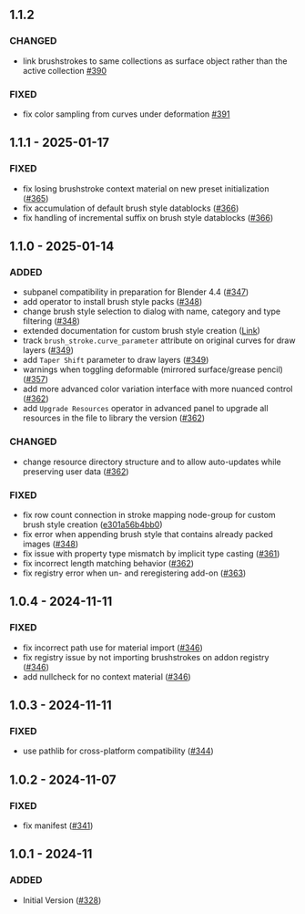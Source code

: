 ## 1.1.2

### CHANGED

- link brushstrokes to same collections as surface object rather than the active collection [#390](https://projects.blender.org/studio/blender-studio-tools/pulls/390)

### FIXED

- fix color sampling from curves under deformation [#391](https://projects.blender.org/studio/blender-studio-tools/pulls/391)

## 1.1.1 - 2025-01-17

### FIXED

- fix losing brushstroke context material on new preset initialization ([#365](https://projects.blender.org/studio/blender-studio-tools/pulls/365))
- fix accumulation of default brush style datablocks ([#366](https://projects.blender.org/studio/blender-studio-tools/pulls/366))
- fix handling of incremental suffix on brush style datablocks ([#366](https://projects.blender.org/studio/blender-studio-tools/pulls/366))

## 1.1.0 - 2025-01-14

### ADDED
- subpanel compatibility in preparation for Blender 4.4 ([#347](https://projects.blender.org/studio/blender-studio-tools/pulls/347))
- add operator to install brush style packs ([#348](https://projects.blender.org/studio/blender-studio-tools/pulls/348))
- change brush style selection to dialog with name, category and type filtering ([#348](https://projects.blender.org/studio/blender-studio-tools/pulls/348))
- extended documentation for custom brush style creation ([Link](https://studio.blender.org/tools/addons/brushstroke_tools#additional-brush-styles))
- track `brush_stroke.curve_parameter` attribute on original curves for draw layers ([#349](https://projects.blender.org/studio/blender-studio-tools/pulls/349))
- add `Taper Shift` parameter to draw layers ([#349](https://projects.blender.org/studio/blender-studio-tools/pulls/349))
- warnings when toggling deformable (mirrored surface/grease pencil) ([#357](https://projects.blender.org/studio/blender-studio-tools/pulls/357))
- add more advanced color variation interface with more nuanced control ([#362](https://projects.blender.org/studio/blender-studio-tools/pulls/362))
- add `Upgrade Resources` operator in advanced panel to upgrade all resources in the file to library the version ([#362](https://projects.blender.org/studio/blender-studio-tools/pulls/362))

### CHANGED

- change resource directory structure and to allow auto-updates while preserving user data ([#362](https://projects.blender.org/studio/blender-studio-tools/pulls/362))

### FIXED
- fix row count connection in stroke mapping node-group for custom brush style creation ([e301a56b4bb0](https://projects.blender.org/SimonThommes/blender-studio-tools/commit/e301a56b4bb016d37291030bd35c1f88ff2b1487))
- fix error when appending brush style that contains already packed images ([#348](https://projects.blender.org/studio/blender-studio-tools/pulls/348))
- fix issue with property type mismatch by implicit type casting ([#361](https://projects.blender.org/studio/blender-studio-tools/pulls/361))
- fix incorrect length matching behavior ([#362](https://projects.blender.org/studio/blender-studio-tools/pulls/362))
- fix registry error when un- and reregistering add-on ([#363](https://projects.blender.org/studio/blender-studio-tools/pulls/363))

## 1.0.4 - 2024-11-11

### FIXED
- fix incorrect path use for material import ([#346](https://projects.blender.org/studio/blender-studio-tools/pulls/346))
- fix registry issue by not importing brushstrokes on addon registry ([#346](https://projects.blender.org/studio/blender-studio-tools/pulls/346))
- add nullcheck for no context material ([#346](https://projects.blender.org/studio/blender-studio-tools/pulls/346))

## 1.0.3 - 2024-11-11 

### FIXED
- use pathlib for cross-platform compatibility ([#344](https://projects.blender.org/studio/blender-studio-tools/pulls/344))

## 1.0.2 - 2024-11-07 

### FIXED
- fix manifest ([#341](https://projects.blender.org/studio/blender-studio-tools/pulls/341))

## 1.0.1 - 2024-11

### ADDED
- Initial Version ([#328](https://projects.blender.org/studio/blender-studio-tools/pulls/328))
